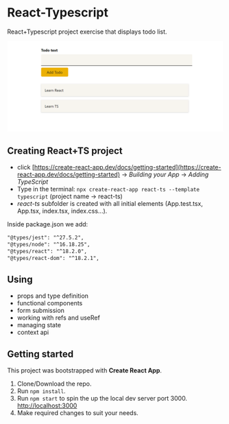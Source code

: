 # React-Typescript

React+Typescript project exercise that displays todo list.

![todo](/todo.png)

## Creating React+TS project

- click [https://create-react-app.dev/docs/getting-started](https://create-react-app.dev/docs/getting-started) -> _Building your App_ -> _Adding TypeScript_
- Type in the terminal:
  `npx create-react-app react-ts --template typescript` (project name -> react-ts)
- _react-ts_ subfolder is created with all initial elements (App.test.tsx, App.tsx, index.tsx, index.css...).

Inside package.json we add:

```"typescript": "^4.9.5"
"@types/jest": "^27.5.2",
"@types/node": "^16.18.25",
"@types/react": "^18.2.0",
"@types/react-dom": "^18.2.1",
```

## Using

- props and type definition
- functional components
- form submission
- working with refs and useRef
- managing state
- context api

## Getting started

This project was bootstrapped with **Create React App**.

1. Clone/Download the repo.
2. Run `npm install`.
3. Run `npm start` to spin the up the local dev server port 3000. [http://localhost:3000](http://localhost:3000/ "http://localhost:3000")
4. Make required changes to suit your needs.
